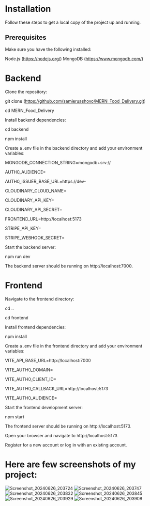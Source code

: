 
# Installation
Follow these steps to get a local copy of the project up and running.

## Prerequisites
Make sure you have the following installed:

Node.js (https://nodejs.org/)
MongoDB (https://www.mongodb.com/)

# Backend
Clone the repository:

git clone (https://github.com/samieruashovo/MERN_Food_Delivery.git)

cd MERN_Food_Delivery

Install backend dependencies:

cd backend

npm install

Create a .env file in the backend directory and add your environment variables:

MONGODB_CONNECTION_STRING=mongodb+srv://


AUTH0_AUDIENCE=

AUTH0_ISSUER_BASE_URL=https://dev-


CLOUDINARY_CLOUD_NAME=

CLOUDINARY_API_KEY=

CLOUDINARY_API_SECRET=

FRONTEND_URL=http://localhost:5173

STRIPE_API_KEY=

STRIPE_WEBHOOK_SECRET=

Start the backend server:

npm run dev

The backend server should be running on http://localhost:7000.

# Frontend

Navigate to the frontend directory:


cd ..

cd frontend

Install frontend dependencies:

npm install

Create a .env file in the frontend directory and add your environment variables:

VITE_API_BASE_URL=http://localhost:7000

VITE_AUTH0_DOMAIN=

VITE_AUTH0_CLIENT_ID=

VITE_AUTH0_CALLBACK_URL=http://localhost:5173

VITE_AUTH0_AUDIENCE=

Start the frontend development server:


npm start

The frontend server should be running on http://localhost:5173.


Open your browser and navigate to http://localhost:5173.

Register for a new account or log in with an existing account.

# Here are few screenshots of my project:
![Screenshot_20240626_203724](https://github.com/samieruashovo/MERN_Food_Delivery/assets/84716783/ef7848fe-9e17-4fcf-8fd5-02c290a3f934)
![Screenshot_20240626_203747](https://github.com/samieruashovo/MERN_Food_Delivery/assets/84716783/c1bde32b-024c-4396-adc9-d56908cd2953)
![Screenshot_20240626_203832](https://github.com/samieruashovo/MERN_Food_Delivery/assets/84716783/80499452-a838-4786-9a11-fe73de5763ed)
![Screenshot_20240626_203845](https://github.com/samieruashovo/MERN_Food_Delivery/assets/84716783/5e6316b3-972e-4fce-bae9-47ffe963e128)
![Screenshot_20240626_203929](https://github.com/samieruashovo/MERN_Food_Delivery/assets/84716783/54ea917a-2e34-4e8b-8b6d-77338dece343)
![Screenshot_20240626_203908](https://github.com/samieruashovo/MERN_Food_Delivery/assets/84716783/94de8659-f2a1-426d-aae0-0676f73d154d)
